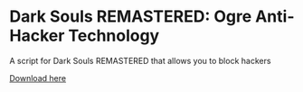 # Dark Souls REMASTERED: Ogre Anti-Hacker Technology
A script for Dark Souls REMASTERED that allows you to block hackers

[Download here](https://github.com/GonthorianDX/DSR_Ogre-_Anti-Hacker_Technology/archive/master.zip)

